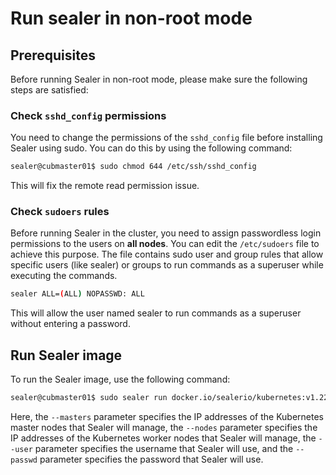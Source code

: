 # Run sealer in non-root mode

## Prerequisites

Before running Sealer in non-root mode, please make sure the following steps are satisfied:

### Check `sshd_config` permissions

You need to change the permissions of the `sshd_config` file before installing Sealer using sudo. You can do this by using the following command:

```bash
sealer@cubmaster01$ sudo chmod 644 /etc/ssh/sshd_config
```

This will fix the remote read permission issue.

### Check `sudoers` rules

Before running Sealer in the cluster, you need to assign passwordless login permissions to the users on **all nodes**. You can edit the `/etc/sudoers` file to achieve this purpose. The file contains sudo user and group rules that allow specific users (like sealer) or groups to run commands as a superuser while executing the commands.

```bash
sealer ALL=(ALL) NOPASSWD: ALL 
```

This will allow the user named sealer to run commands as a superuser without entering a password.

## Run Sealer image

To run the Sealer image, use the following command:

```bash
sealer@cubmaster01$ sudo sealer run docker.io/sealerio/kubernetes:v1.22.15 --masters 10.0.0.245 --nodes 10.0.0.246 --nodes 10.0.0.247 --user sealer  --passwd  '1234$a'
```

Here, the `--masters` parameter specifies the IP addresses of the Kubernetes master nodes that Sealer will manage, the `--nodes` parameter specifies the IP addresses of the Kubernetes worker nodes that Sealer will manage, the `--user` parameter specifies the username that Sealer will use, and the `--passwd` parameter specifies the password that Sealer will use.